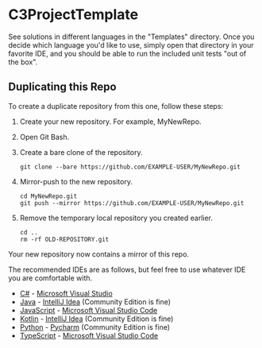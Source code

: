 # C3ProjectTemplate

See solutions in different languages in the "Templates" directory. Once you decide which language you'd like to use,
simply open that directory in your favorite IDE, and you should be able to run the included unit tests "out of the box".

## Duplicating this Repo

To create a duplicate repository from this one, follow these steps:

1. Create your new repository. For example, MyNewRepo.

2. Open Git Bash.

3. Create a bare clone of the repository.

    ```
    git clone --bare https://github.com/EXAMPLE-USER/MyNewRepo.git
    ```

4. Mirror-push to the new repository.
  
    ```
    cd MyNewRepo.git
    git push --mirror https://github.com/EXAMPLE-USER/MyNewRepo.git
    ```

5. Remove the temporary local repository you created earlier.

    ```
    cd ..
    rm -rf OLD-REPOSITORY.git
    ```

Your new repository now contains a mirror of this repo.

The recommended IDEs are as follows, but feel free to use whatever IDE you are comfortable with.

-   [C#](Templates/C%23) - [Microsoft Visual Studio](https://visualstudio.microsoft.com/vs/community/)
-   [Java](Templates/Java) - [IntelliJ Idea](https://www.jetbrains.com/idea/download) (Community Edition is fine)
-   [JavaScript](Templates/JavaScript) - [Microsoft Visual Studio Code](https://code.visualstudio.com/)
-   [Kotlin](Templates/Kotlin) - [IntelliJ Idea](https://www.jetbrains.com/idea/download) (Community Edition is fine)
-   [Python](Templates/Python) - [Pycharm](https://www.jetbrains.com/pycharm/download/?section=windows) (Community Edition is fine)
-   [TypeScript](Templates/TypeScript) - [Microsoft Visual Studio Code](https://code.visualstudio.com/)
